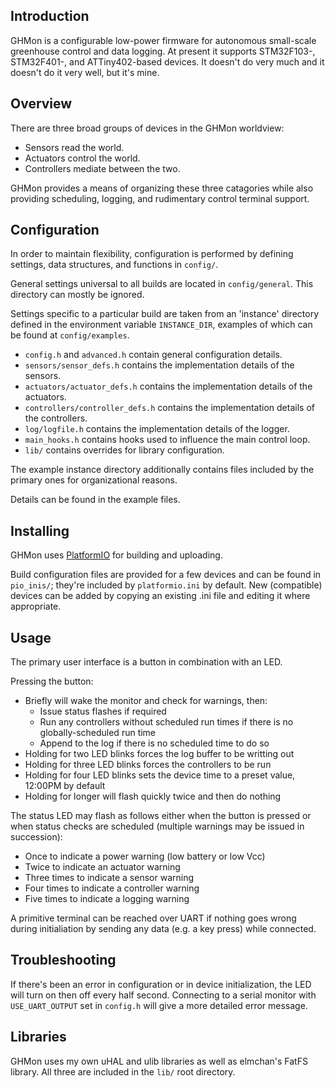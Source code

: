 ## Introduction
GHMon is a configurable low-power firmware for autonomous small-scale
greenhouse control and data logging. At present it supports STM32F103-,
STM32F401-, and ATTiny402-based devices. It doesn't do very much and it doesn't
do it very well, but it's mine.


## Overview
There are three broad groups of devices in the GHMon worldview:
* Sensors read the world.
* Actuators control the world.
* Controllers mediate between the two.

GHMon provides a means of organizing these three catagories while also providing
scheduling, logging, and rudimentary control terminal support.


## Configuration
In order to maintain flexibility, configuration is performed by defining settings,
data structures, and functions in `config/`.

General settings universal to all builds are located in `config/general`. This
directory can mostly be ignored.

Settings specific to a particular build are taken from an 'instance' directory
defined in the environment variable `INSTANCE_DIR`, examples of which can be
found at `config/examples`.
* `config.h` and `advanced.h` contain general configuration details.
* `sensors/sensor_defs.h` contains the implementation details of the sensors.
* `actuators/actuator_defs.h` contains the implementation details of the actuators.
* `controllers/controller_defs.h` contains the implementation details of the controllers.
* `log/logfile.h` contains the implementation details of the logger.
* `main_hooks.h` contains hooks used to influence the main control loop.
* `lib/` contains overrides for library configuration.

The example instance directory additionally contains files included by the primary
ones for organizational reasons.

Details can be found in the example files.


## Installing
GHMon uses [PlatformIO](https://platformio.org/) for building and uploading.

Build configuration files are provided for a few devices and can be found in
`pio_inis/`; they're included by `platformio.ini` by default. New (compatible)
devices can be added by copying an existing .ini file and editing it where
appropriate.


## Usage
The primary user interface is a button in combination with an LED.

Pressing the button:
* Briefly will wake the monitor and check for warnings, then:
  * Issue status flashes if required
  * Run any controllers without scheduled run times if there is no globally-scheduled run time
  * Append to the log if there is no scheduled time to do so
* Holding for two LED blinks forces the log buffer to be writting out
* Holding for three LED blinks forces the controllers to be run
* Holding for four LED blinks sets the device time to a preset value, 12:00PM
by default
* Holding for longer will flash quickly twice and then do nothing

The status LED may flash as follows either when the button is pressed or when
status checks are scheduled (multiple warnings may be issued in succession):
* Once to indicate a power warning (low battery or low Vcc)
* Twice to indicate an actuator warning
* Three times to indicate a sensor warning
* Four times to indicate a controller warning
* Five times to indicate a logging warning

A primitive terminal can be reached over UART if nothing goes wrong during
initialiation by sending any data (e.g. a key press) while connected.


## Troubleshooting
If there's been an error in configuration or in device initialization, the
LED will turn on then off every half second. Connecting to a serial monitor
with `USE_UART_OUTPUT` set in `config.h` will give a more detailed error message.


## Libraries
GHMon uses my own uHAL and ulib libraries as well as elmchan's FatFS library. All
three are included in the `lib/` root directory.
